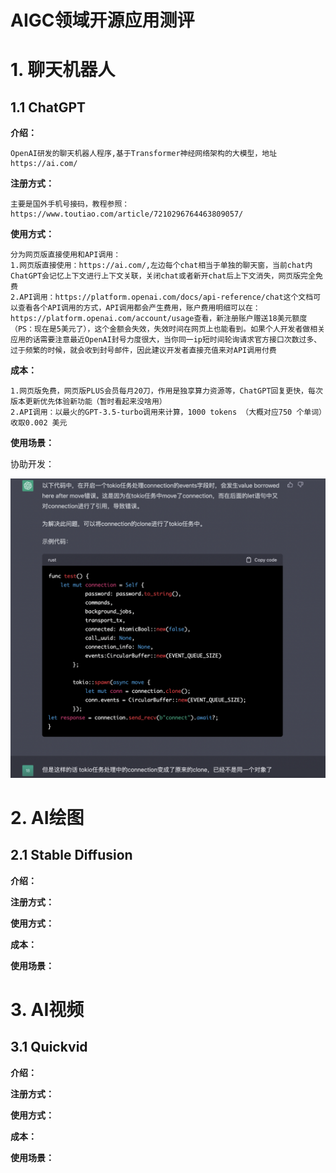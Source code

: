 # AIGC领域开源应用测评

# 1. 聊天机器人

## 1.1 ChatGPT

**介绍：**

````
OpenAI研发的聊天机器人程序,基于Transformer神经网络架构的大模型，地址https://ai.com/
````

**注册方式：**

```
主要是国外手机号接码，教程参照：https://www.toutiao.com/article/7210296764463809057/
```

**使用方式：**

```
分为网页版直接使用和API调用：
1.网页版直接使用：https://ai.com/,左边每个chat相当于单独的聊天窗，当前chat内ChatGPT会记忆上下文进行上下文关联，关闭chat或者新开chat后上下文消失，网页版完全免费
2.API调用：https://platform.openai.com/docs/api-reference/chat这个文档可以查看各个API调用的方式，API调用都会产生费用，账户费用明细可以在：https://platform.openai.com/account/usage查看，新注册账户赠送18美元额度（PS：现在是5美元了），这个金额会失效，失效时间在网页上也能看到。如果个人开发者做相关应用的话需要注意最近OpenAI封号力度很大，当你同一ip短时间轮询请求官方接口次数过多、过于频繁的时候，就会收到封号邮件，因此建议开发者直接充值来对API调用付费
```

**成本：**

```
1.网页版免费，网页版PLUS会员每月20刀，作用是独享算力资源等，ChatGPT回复更快，每次版本更新优先体验新功能（暂时看起来没啥用）
2.API调用：以最火的GPT-3.5-turbo调用来计算，1000 tokens （大概对应750 个单词）收取0.002 美元
```

**使用场景：**

协助开发：

![image-20230215230318927](./pic/image-20230215230318927.png)

# 2. AI绘图

## 2.1 Stable Diffusion

**介绍：**

**注册方式：**

**使用方式：**

**成本：**

**使用场景：**

# 3. AI视频

## 3.1 Quickvid

**介绍：**

**注册方式：**

**使用方式：**

**成本：**

**使用场景：**

# 